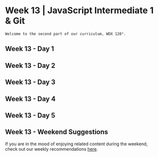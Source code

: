 # Week 13 | JavaScript Intermediate 1 & Git

    Welcome to the second part of our curriculum, WDX 120°.

## Week 13 - Day 1

## Week 13 - Day 2

## Week 13 - Day 3

## Week 13 - Day 4

## Week 13 - Day 5

## Week 13 - Weekend Suggestions

If you are in the mood of enjoying related content during the weekend, check out our weekly recommendations [here](WEEKEND.md).